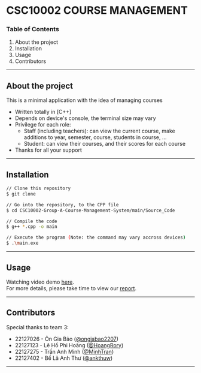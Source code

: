 # CSC10002 COURSE MANAGEMENT

### Table of Contents
1. About the project
2. Installation
3. Usage
4. Contributors
___

## About the project
This is a minimal application with the idea of managing courses 
- Written totally in [C++]
- Depends on device's console, the terminal size may vary
- Privilege for each role:
  - Staff (including teachers): can view the current course, make additions to year, semester, course, students in course, ...
  - Student: can view their courses, and their scores for each course
- Thanks for all your support
___

## Installation
```bash
// Clone this repository
$ git clone 

// Go into the repository, to the CPP file
$ cd CSC10002-Group-A-Course-Management-System/main/Source_Code

// Compile the code
$ g++ *.cpp -o main

// Execute the program (Note: the command may vary accross devices)
$ .\main.exe
```
___

## Usage
Watching video demo [here](https://youtu.be/BdjD0U1igQs).<br>
For more details, please take time to view our [report](https://github.com/HoangRory/CSC10002-Group-A-Course-Management-System/blob/main/Report/FinalReport.pdf).
___

## Contributors
Special thanks to team 3:
- 22127026 - Ôn Gia Bảo ([@ongiabao2207](https://github.com/ongiabao2207))
- 22127123 - Lê Hồ Phi Hoàng ([@HoangRory](https://github.com/HoangRory))
- 22127275 - Trần Anh Minh ([@MinhTran](https://github.com/Melios22))
- 22127402 - Bế Lã Anh Thư ([@ankthuw](https://github.com/ankthuw))
___
